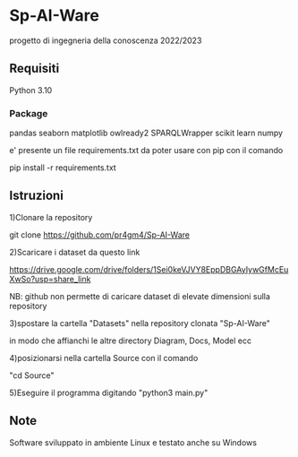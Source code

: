 # Sp-AI-Ware
progetto di ingegneria della conoscenza 2022/2023

## Requisiti

Python 3.10

### Package

pandas
seaborn
matplotlib
owlready2
SPARQLWrapper
scikit learn
numpy

e' presente un file requirements.txt da poter usare con pip con il comando

pip install -r requirements.txt

## Istruzioni

1)Clonare la repository

git clone https://github.com/pr4gm4/Sp-AI-Ware

2)Scaricare i dataset da questo link

https://drive.google.com/drive/folders/1Sei0keVJVY8EppDBGAyIywGfMcEuXwSo?usp=share_link

NB: github non permette di caricare dataset di elevate dimensioni sulla repository

3)spostare la cartella "Datasets" nella repository clonata "Sp-AI-Ware"

in modo che affianchi le altre directory Diagram, Docs, Model ecc

4)posizionarsi nella cartella Source con il comando

"cd Source"

5)Eseguire il programma digitando "python3 main.py"


## Note

Software sviluppato in ambiente Linux e testato anche su Windows
